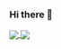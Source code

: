 ### Hi there 👋

<!--
**lhk6565/lhk6565** is a ✨ _special_ ✨ repository because its `README.md` (this file) appears on your GitHub profile.

Here are some ideas to get you started:

- 🔭 I’m currently working on ...
- 🌱 I’m currently learning ...
- 👯 I’m looking to collaborate on ...
- 🤔 I’m looking for help with ...
- 💬 Ask me about ...
- 📫 How to reach me: ...
- 😄 Pronouns: ...
- ⚡ Fun fact: ...
-->

<a href="https://github.com/lhk6565">
  <img align="center" src="https://github-readme-statsa.vercel.app/api?username=lhk6565" />
</a>
<a href="https://github.com/lhk6565">
  <img align="center" src="https://github-readme-stats.vercel.app/api/top-langs/?username=lhk6565&langs_count=3" />
</a>
